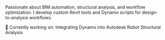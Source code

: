 Passionate about BIM automation, structural analysis, and workflow optimization. I develop custom Revit tools and Dynamo scripts for design-to-analysis workflows.

🔧 Currently working on: Integrating Dynamo into Autodesk Robot Structural Analysis
